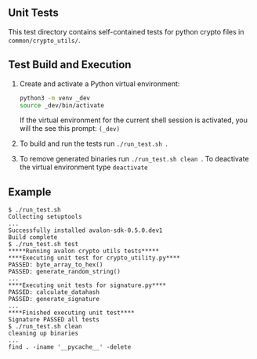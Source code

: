 <!--
Licensed under Creative Commons Attribution 4.0 International License
https://creativecommons.org/licenses/by/4.0/
-->

Unit Tests
----------
This test directory contains self-contained tests for python crypto files in
`common/crypto_utils/`.


Test Build and Execution
------------------------
1. Create and activate a Python virtual environment:
    ```bash
    python3 -m venv _dev
    source _dev/bin/activate
    ```
   If the virtual environment for the current shell session is activated,
   you will the see this prompt: `(_dev)` 

2. To build and run the tests run `./run_test.sh `.

3. To remove generated binaries run `./run_test.sh clean `.
    To deactivate the virtual environment type `deactivate`

Example
-------
```
$ ./run_test.sh 
Collecting setuptools
...
Successfully installed avalon-sdk-0.5.0.dev1
Build complete
$ ./run_test.sh test
*****Running avalon crypto utils tests*****
****Executing unit test for crypto_utility.py****
PASSED: byte_array_to_hex()
PASSED: generate_random_string()
...
****Executing unit tests for signature.py****
PASSED: calculate_datahash
PASSED: generate_signature
...
****Finished executing unit test****
Signature PASSED all tests
$ ./run_test.sh clean
cleaning up binaries
...
find . -iname '__pycache__' -delete
```

